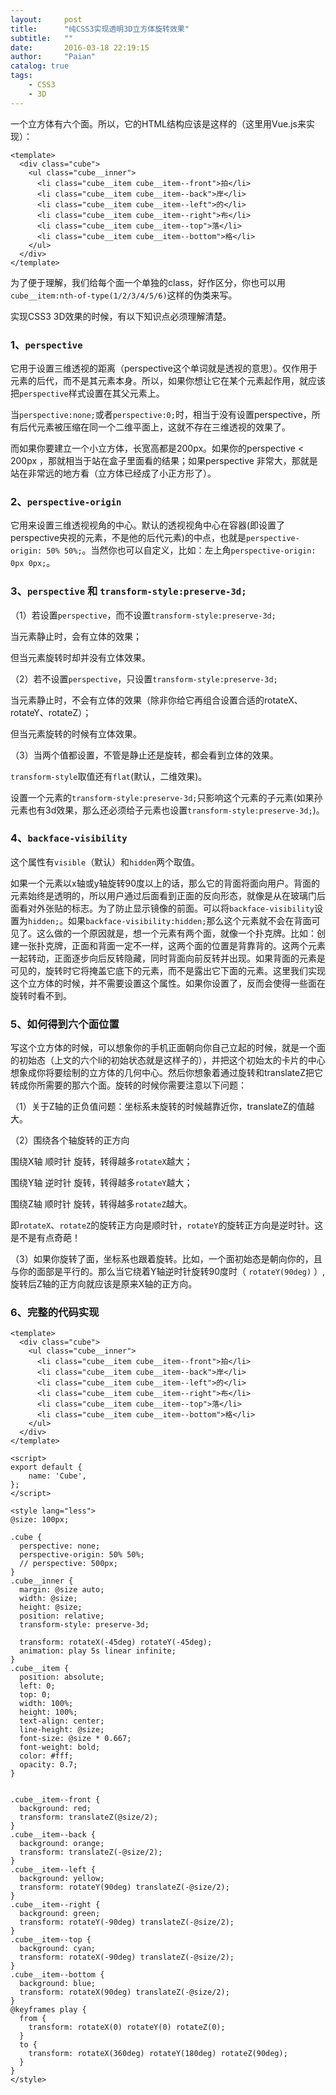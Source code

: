 ```yaml
---
layout:     post
title:      "纯CSS3实现透明3D立方体旋转效果"
subtitle:   ""
date:       2016-03-18 22:19:15
author:     "Paian"
catalog: true
tags:
    - CSS3
    - 3D
---
```


一个立方体有六个面。所以，它的HTML结构应该是这样的（这里用Vue.js来实现）：

```
<template>
  <div class="cube">
    <ul class="cube__inner">
      <li class="cube__item cube__item--front">拍</li>
      <li class="cube__item cube__item--back">岸</li>
      <li class="cube__item cube__item--left">的</li>
      <li class="cube__item cube__item--right">布</li>
      <li class="cube__item cube__item--top">落</li>
      <li class="cube__item cube__item--bottom">格</li>
    </ul>
  </div>
</template>
```

为了便于理解，我们给每个面一个单独的class，好作区分，你也可以用`cube__item:nth-of-type(1/2/3/4/5/6)`这样的伪类来写。

实现CSS3 3D效果的时候，有以下知识点必须理解清楚。

### 1、`perspective`

它用于设置三维透视的距离（perspective这个单词就是透视的意思）。仅作用于元素的后代，而不是其元素本身。所以，如果你想让它在某个元素起作用，就应该把`perspective`样式设置在其父元素上。

当`perspective:none;`或者`perspective:0;`时，相当于没有设置perspective，所有后代元素被压缩在同一个二维平面上，这就不存在三维透视的效果了。

而如果你要建立一个小立方体，长宽高都是200px。如果你的perspective < 200px ，那就相当于站在盒子里面看的结果；如果perspective 非常大，那就是站在非常远的地方看（立方体已经成了小正方形了）。

### 2、`perspective-origin`

它用来设置三维透视视角的中心。默认的透视视角中心在容器(即设置了perspective央视的元素，不是他的后代元素)的中点，也就是`perspective-origin: 50% 50%;`。当然你也可以自定义，比如：左上角`perspective-origin: 0px 0px;`。

### 3、`perspective` 和  `transform-style:preserve-3d;`

（1）若设置`perspective`，而不设置`transform-style:preserve-3d;`

当元素静止时，会有立体的效果；

但当元素旋转时却并没有立体效果。

（2）若不设置`perspective`，只设置`transform-style:preserve-3d;`

当元素静止时，不会有立体的效果（除非你给它再组合设置合适的rotateX、rotateY、rotateZ）；

但当元素旋转的时候有立体效果。

（3）当两个值都设置，不管是静止还是旋转，都会看到立体的效果。

`transform-style`取值还有`flat`(默认，二维效果)。

设置一个元素的`transform-style:preserve-3d;`只影响这个元素的子元素(如果孙元素也有3d效果，那么还必须给子元素也设置`transform-style:preserve-3d;`)。

### 4、`backface-visibility`

这个属性有`visible`（默认）和`hidden`两个取值。

如果一个元素以x轴或y轴旋转90度以上的话，那么它的背面将面向用户。背面的元素始终是透明的，所以用户通过后面看到正面的反向形态，就像是从在玻璃门后面看对外张贴的标志。为了防止显示镜像的前面。可以将`backface-visibility`设置为`hidden;`。如果`backface-visibility:hidden;`那么这个元素就不会在背面可见了。这么做的一个原因就是，想一个元素有两个面，就像一个扑克牌。比如：创建一张扑克牌，正面和背面一定不一样，这两个面的位置是背靠背的。这两个元素一起转动，正面逐步向后反转隐藏，同时背面向前反转并出现。如果背面的元素是可见的，旋转时它将掩盖它底下的元素，而不是露出它下面的元素。这里我们实现这个立方体的时候，并不需要设置这个属性。如果你设置了，反而会使得一些面在旋转时看不到。

### 5、如何得到六个面位置

写这个立方体的时候，可以想象你的手机正面朝向你自己立起的时候，就是一个面的初始态（上文的六个li的初始状态就是这样子的），并把这个初始太的卡片的中心想象成你将要绘制的立方体的几何中心。然后你想象着通过旋转和translateZ把它转成你所需要的那六个面。旋转的时候你需要注意以下问题：

（1）关于Z轴的正负值问题：坐标系未旋转的时候越靠近你，translateZ的值越大。

（2）围绕各个轴旋转的正方向

围绕X轴 顺时针 旋转，转得越多`rotateX`越大；

围绕Y轴 逆时针 旋转，转得越多`rotateY`越大；

围绕Z轴 顺时针 旋转，转得越多`rotateZ`越大。

即`rotateX`、`rotateZ`的旋转正方向是顺时针，`rotateY`的旋转正方向是逆时针。这是不是有点奇葩！

（3）如果你旋转了面，坐标系也跟着旋转。比如，一个面初始态是朝向你的，且与你的面部是平行的。那么当它绕着Y轴逆时针旋转90度时（ `rotateY(90deg)` ）,旋转后Z轴的正方向就应该是原来X轴的正方向。

### 6、完整的代码实现

```
<template>
  <div class="cube">
    <ul class="cube__inner">
      <li class="cube__item cube__item--front">拍</li>
      <li class="cube__item cube__item--back">岸</li>
      <li class="cube__item cube__item--left">的</li>
      <li class="cube__item cube__item--right">布</li>
      <li class="cube__item cube__item--top">落</li>
      <li class="cube__item cube__item--bottom">格</li>
    </ul>
  </div>
</template>

<script>
export default {
    name: 'Cube',
};
</script>

<style lang="less">
@size: 100px;

.cube {
  perspective: none;
  perspective-origin: 50% 50%;
  // perspective: 500px; 
}
.cube__inner {
  margin: @size auto;
  width: @size;
  height: @size;
  position: relative;
  transform-style: preserve-3d;
  
  transform: rotateX(-45deg) rotateY(-45deg);
  animation: play 5s linear infinite;
}
.cube__item {
  position: absolute;
  left: 0;
  top: 0;
  width: 100%;
  height: 100%;
  text-align: center;
  line-height: @size;
  font-size: @size * 0.667;
  font-weight: bold;
  color: #fff;
  opacity: 0.7;
}


.cube__item--front {
  background: red;
  transform: translateZ(@size/2);
}
.cube__item--back {
  background: orange;
  transform: translateZ(-@size/2);
}
.cube__item--left {
  background: yellow;
  transform: rotateY(90deg) translateZ(-@size/2);
}
.cube__item--right {
  background: green;
  transform: rotateY(-90deg) translateZ(-@size/2);
}
.cube__item--top {
  background: cyan;
  transform: rotateX(-90deg) translateZ(-@size/2);
}
.cube__item--bottom {
  background: blue;
  transform: rotateX(90deg) translateZ(-@size/2);
}
@keyframes play {
  from {
    transform: rotateX(0) rotateY(0) rotateZ(0);
  }
  to {
    transform: rotateX(360deg) rotateY(180deg) rotateZ(90deg);
  }
}
</style>
```
